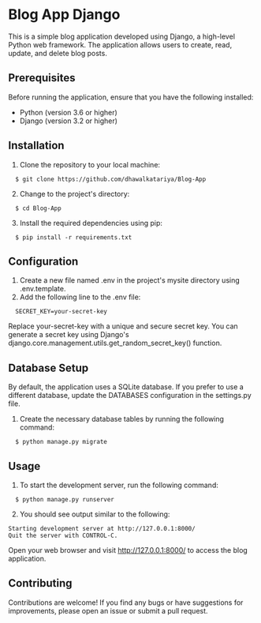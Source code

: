 
# Blog App Django
This is a simple blog application developed using Django, a high-level Python web framework. The application allows users to create, read, update, and delete blog posts.

## Prerequisites
Before running the application, ensure that you have the following installed:

* Python (version 3.6 or higher)
* Django (version 3.2 or higher)

## Installation
1. Clone the repository to your local machine:
```
  $ git clone https://github.com/dhawalkatariya/Blog-App
```
2. Change to the project's directory:
```
  $ cd Blog-App
```
3. Install the required dependencies using pip:
```
  $ pip install -r requirements.txt
```

## Configuration
1. Create a new file named .env in the project's mysite directory using .env.template.
2. Add the following line to the .env file:
```
  SECRET_KEY=your-secret-key
```
Replace your-secret-key with a unique and secure secret key. You can generate a secret key using Django's django.core.management.utils.get_random_secret_key() function.


## Database Setup
By default, the application uses a SQLite database. If you prefer to use a different database, update the DATABASES configuration in the settings.py file.

1. Create the necessary database tables by running the following command:
```
  $ python manage.py migrate
```

## Usage
1. To start the development server, run the following command:
```
  $ python manage.py runserver
```
2. You should see output similar to the following:
```
Starting development server at http://127.0.0.1:8000/
Quit the server with CONTROL-C.
```
Open your web browser and visit http://127.0.0.1:8000/ to access the blog application.

## Contributing
Contributions are welcome! If you find any bugs or have suggestions for improvements, please open an issue or submit a pull request.
